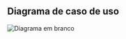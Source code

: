 ## Diagrama de caso de uso
![Diagrama em branco](https://github.com/PalomaSoaresR/bertoti/assets/143560101/f12f839e-4cd0-4779-9d35-8ae2b08d2a79)
